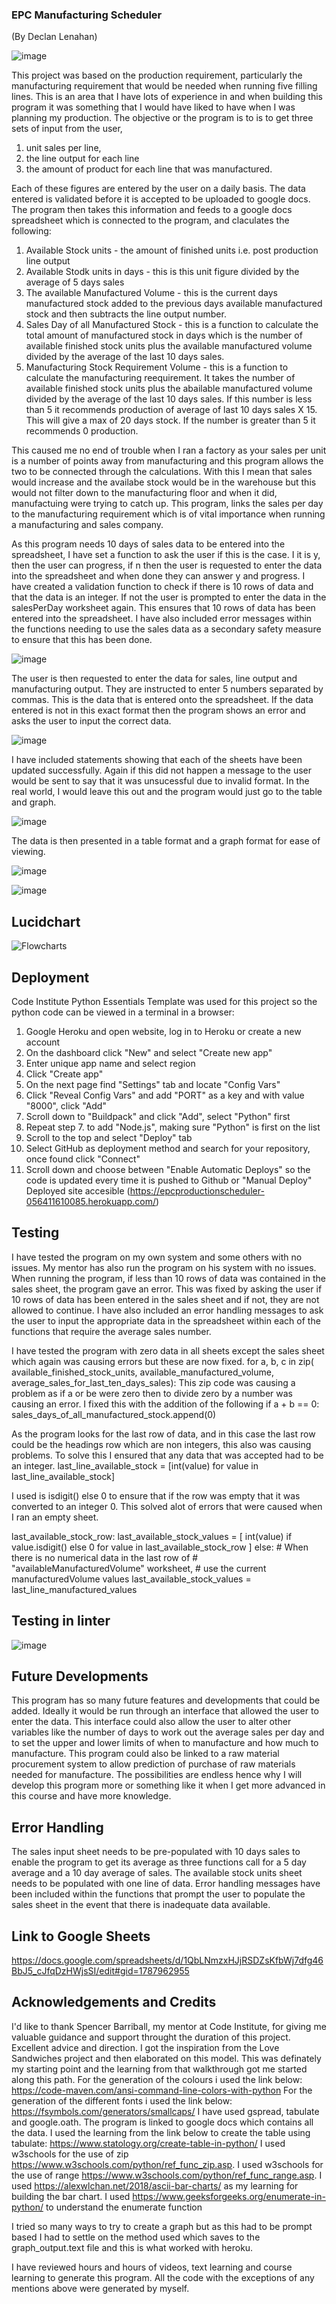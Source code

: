 ### EPC Manufacturing Scheduler
(By Declan Lenahan)

![image](https://github.com/Declan444/EPCProductionScheduler/assets/119152450/39ff2aa5-6c6f-42b8-8466-42aba9b5ec07)


This project was based on the production requirement, particularly the manufacturing requirement that would be needed when running five filling lines. This is an area that I have lots of experience in and when building this program it was something that I would have liked to have when I was planning my production. The objective or the program is to is to get three sets of input from the user, 
1.  unit sales per line,
2.  the line output for each line
3.  the amount of product for each line that was manufactured.

Each of these figures are entered by the user on a daily basis. The data entered is validated before it is accepted to be uploaded to google docs.  
The program then takes this information and feeds to a google docs spreadsheet which is connected to the program, and claculates the following:
1.   Available Stock units - the amount of finished units i.e. post production line output
2.   Available Stodk units in days - this is this unit figure divided by the average of 5 days sales
3.  The available Manufactured Volume - this is the current days manufactured stock added to the previous days available manufactured stock and     then subtracts the line output number.
4.  Sales Day of all Manufactured Stock - this is a function to calculate the total amount of manufactured stock in days which is the         number of available finished stock units plus the available manufactured volume divided by the average of the last 10 days sales.
5.  Manufacturing Stock Requirement Volume - this is a function to calculate the manufacturing reequirement. It takes the number of           available finished stock units plus the abailable manufactured volume divided by the average of the last 10 days sales. If this           number is less than 5 it recommends production of average of last 10 days sales X 15. This will give a max of 20 days stock. If the       number is greater than 5 it recommends 0 production.
  
This caused me no end of trouble when I ran a factory as your sales per unit is a number of points away  from manufacturing and this program allows the two to be connected through the calculations. With this I mean that sales would increase and the availabe stock would be in the warehouse but this would not filter down to the manufacturing floor and when it did, manufactuing were trying to catch up. This program, links the sales per day to the manufacturing requirement which is of vital importance when running a manufacturing and sales company.

As this program needs 10 days of sales data to be entered into the spreadsheet, I have set a function to ask the user if this is the case. I it is y, then the user can progress, if n then the user is requested to enter the data into the spreadsheet and when done they can answer y and progress. I have created a validation function to check if there is 10 rows of data and that the data is an integer. If not the user is prompted to enter the data in the salesPerDay worksheet again. This ensures that 10 rows of data has been entered into the spreadsheet. I have also included error messages within the functions needing to use the sales data as a secondary safety measure to ensure that this has been done.

![image](https://github.com/Declan444/EPCProductionScheduler/assets/119152450/44a9b967-5676-40d8-86bf-6a7522462610)

The user is then requested to enter the data for sales, line output and manufacturing output. They are instructed to enter 5 numbers separated by commas. This is the data that is entered onto the spreadsheet. If the data entered is not in this exact format then the program shows an error and asks the user to input the correct data.

![image](https://github.com/Declan444/EPCProductionScheduler/assets/119152450/cbdeee66-2056-424e-b491-35b8ba56aecd)

I have included statements showing that each of the sheets have been updated successfully. Again if this did not happen a message to the user would be sent to say that it was unsucessful due to invalid format. In the real world, I would leave this out and the program would just go to the table and graph.

![image](https://github.com/Declan444/EPCProductionScheduler/assets/119152450/df0e9549-7697-44bb-bc19-3f35bcdbf36b)
 

The data is then presented in a table format and a graph format for ease of viewing.


![image](https://github.com/Declan444/EPCProductionScheduler/assets/119152450/aededa87-c4d7-4954-9395-5f9bc91e5f5e)

![image](https://github.com/Declan444/EPCProductionScheduler/assets/119152450/94a72ac9-3070-4114-8e5f-4f4fbfb2e13d)

## Lucidchart

![Flowcharts](https://github.com/Declan444/EPCProductionScheduler/assets/119152450/91bb00cd-2bda-4762-962d-9dc453da671d)

## Deployment

Code Institute Python Essentials Template was used for this project so the python code can be viewed in a terminal in a browser:
1. Google Heroku and open website, log in to Heroku or create a new account
2. On the dashboard click "New" and select "Create new app"
3. Enter unique app name and select region
4. Click "Create app"
5. On the next page find "Settings" tab and locate "Config Vars"
6. Click "Reveal Config Vars" and add "PORT" as a key and with value "8000", click "Add"
7. Scroll down to "Buildpack" and click "Add", select "Python" first
8. Repeat step 7. to add "Node.js", making sure "Python" is first on the list
9. Scroll to the top and select "Deploy" tab
10. Select GitHub as deployment method and search for your repository, once found click "Connect"
11. Scroll down and choose between "Enable Automatic Deploys" so the code is updated every time it is pushed to Github or "Manual Deploy"
Deployed site accesible (https://epcproductionscheduler-056411610085.herokuapp.com/)



## Testing

I have tested the program on my own system and some others with no issues. My mentor has also run the program on his system with no issues. When running the program, if less than 10 rows of data was contained in the sales sheet, the program gave an error. This was fixed by asking the user if 10 rows of data has been entered in the sales sheet and if not, they are not allowed to continue. I have also included an  error handling messages to ask the user to input the appropriate data in the spreadsheet within each of the functions that require the average sales number. 

I have tested the program with zero data in all sheets except the sales sheet which again was causing errors but these are now fixed. 
for a, b, c in zip(
            available_finished_stock_units,
            available_manufactured_volume,
            average_sales_for_last_ten_days_sales):
This zip code was causing a problem as if a or be were zero then to divide zero by a number was causing an error. I fixed this with the addition of the following 
        if a + b == 0:
            sales_days_of_all_manufactured_stock.append(0) 

As the program looks for the last row of data, and in this case the last row could be the headings row which are non integers, this also was causing problems. To solve this I ensured that any data that was accepted had to be an integer.
last_line_available_stock = [int(value) for value in last_line_available_stock]

I used is isdigit() else 0 to ensure that if the row was empty that it was converted to an integer 0. This solved alot of errors that were caused when I ran an empty sheet.

last_available_stock_row:
            last_available_stock_values = [
                int(value) if value.isdigit() else 0
                for value in last_available_stock_row
            ]
        else:
            # When there is no numerical data in the last row of
            # "availableManufacturedVolume" worksheet,
            # use the current manufacturedVolume values
            last_available_stock_values = last_line_manufactured_values

## Testing in linter

![image](https://github.com/Declan444/EPCProductionScheduler/assets/119152450/e6b47ea6-ed33-425c-af74-266715df397c)


## Future Developments

This program has so many future features and developments that could be added. Ideally it would be run through an interface that allowed the user to enter the data. This interface could also allow the user to alter other variables like the number of days to work out the average sales per day and to set the upper and lower limits of when to manufacture and how much to manufacture. This program could also be linked to a raw material procurement system to allow prediction of purchase of raw materials needed for manufacture. The possibilities are endless hence why I will develop this program more or something like it when I get more advanced in this course and have more knowledge. 

## Error Handling

The sales input sheet needs to be pre-populated with 10 days sales to enable the program to get its average as three functions call for a 5 day average and a 10 day average of sales. 
The available stock units sheet needs to be populated with one line of data. 
Error handling messages have been included within the functions that prompt the user to populate the sales sheet in the event that there is inadequate data available.

## Link to Google Sheets

https://docs.google.com/spreadsheets/d/1QbLNmzxHJjRSDZsKfbWj7dfg46BbJ5_cJfqDzHWjsSI/edit#gid=1787962955

## Acknowledgements and Credits

I'd like to thank Spencer Barriball, my mentor at Code Institute, for giving me valuable guidance and support throught the duration of this project. Excellent advice and direction. 
I got the inspiration from the Love Sandwiches project and then elaborated on this model. This was definately my starting point and the learning from that walkthrough got me started along this path. 
For the generation of the colours i used the link below:
https://code-maven.com/ansi-command-line-colors-with-python
For the generation of the different fonts i used the link below:
https://fsymbols.com/generators/smallcaps/
I have used gspread, tabulate and google.oath.
The program is linked to google docs which contains all the data.
I used the learning from the link below to create the table using tabulate:
https://www.statology.org/create-table-in-python/
I used w3schools for the use of zip https://www.w3schools.com/python/ref_func_zip.asp.
I used w3schools for the use of range https://www.w3schools.com/python/ref_func_range.asp.
I used https://alexwlchan.net/2018/ascii-bar-charts/ as my learning for building the bar chart.
I used https://www.geeksforgeeks.org/enumerate-in-python/ to understand the enumerate function

I tried so many ways to try to create a graph but as this had to be prompt based I had to settle on the method used which saves to the graph_output.text file and this is what worked with heroku.

I have reviewed hours and hours of videos, text learning and course learning to generate this program. 
All the code with the exceptions of any mentions above were generated by myself. 




